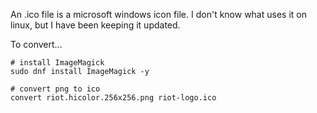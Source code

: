 An .ico file is a microsoft windows icon file. I don't know what uses it on linux, but I have been keeping it updated.

To convert...
```
# install ImageMagick
sudo dnf install ImageMagick -y

# convert png to ico
convert riot.hicolor.256x256.png riot-logo.ico
```
